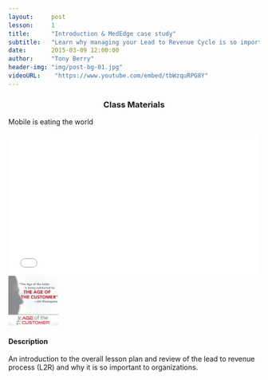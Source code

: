 ```yaml
---
layout:     post
lesson: 	1
title:      "Introduction & MedEdge case study"
subtitle:   "Learn why managing your Lead to Revenue Cycle is so important"
date:       2015-03-09 12:00:00
author:     "Tony Berry"
header-img: "img/post-bg-01.jpg"
videoURL:    "https://www.youtube.com/embed/tbWzquRPG8Y"
---
```


<section class="materials">
<h3 style="text-align:center;">Class Materials</h3>

<div>Mobile is eating the world</div>
<br>
<iframe src="//player.vimeo.com/video/110428014?title=0&amp;byline=0&amp;portrait=0&amp;color=3e7287" width="500" height="281" frameborder="0" webkitallowfullscreen mozallowfullscreen allowfullscreen></iframe>


<br>
<a href="http://amzn.to/1AfL4MW"><img src="../img/AgeOfTheCustomer_3b.jpg" alt="New age of the customer" height="100" width="100"/></a>

</section>

<h4>Description</h4>

<p>An introduction to the overall lesson plan and review of the lead to revenue process (L2R) and why it is so important to organizations.</p>



